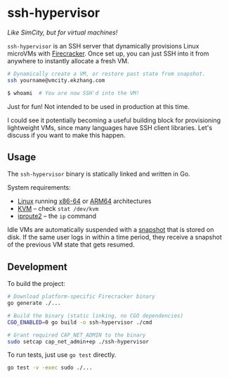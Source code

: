 # ssh-hypervisor

_Like SimCity, but for virtual machines!_

`ssh-hypervisor` is an SSH server that dynamically provisions Linux microVMs with [Firecracker](https://github.com/firecracker-microvm/firecracker). Once set up, you can just SSH into it from anywhere to instantly allocate a fresh VM.

```bash
# Dynamically create a VM, or restore past state from snapshot.
ssh yourname@vmcity.ekzhang.com

$ whoami  # You are now SSH'd into the VM!
```

Just for fun! Not intended to be used in production at this time.

I could see it potentially becoming a useful building block for provisioning lightweight VMs, since many languages have SSH client libraries. Let's discuss if you want to make this happen.

## Usage

The `ssh-hypervisor` binary is statically linked and written in Go.

System requirements:

- [Linux](https://en.wikipedia.org/wiki/Linux) running [x86-64](https://en.wikipedia.org/wiki/X86-64) or [ARM64](https://en.wikipedia.org/wiki/AArch64) architectures
- [KVM](https://linux-kvm.org/page/Main_Page) – check `stat /dev/kvm`
- [iproute2](https://en.wikipedia.org/wiki/Iproute2) – the `ip` command

Idle VMs are automatically suspended with a [snapshot](https://github.com/firecracker-microvm/firecracker/blob/main/docs/snapshotting/snapshot-support.md) that is stored on disk. If the same user logs in within a time period, they receive a snapshot of the previous VM state that gets resumed.

## Development

To build the project:

```bash
# Download platform-specific Firecracker binary
go generate ./...

# Build the binary (static linking, no CGO dependencies)
CGO_ENABLED=0 go build -o ssh-hypervisor ./cmd

# Grant required CAP_NET_ADMIN to the binary
sudo setcap cap_net_admin+ep ./ssh-hypervisor
```

To run tests, just use `go test` directly.

```bash
go test -v -exec sudo ./...
```
